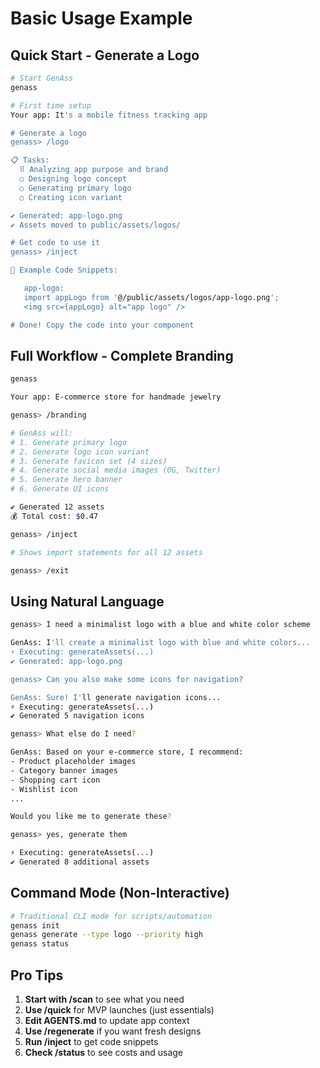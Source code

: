 # Basic Usage Example

## Quick Start - Generate a Logo

```bash
# Start GenAss
genass

# First time setup
Your app: It's a mobile fitness tracking app

# Generate a logo
genass> /logo

📋 Tasks:
  ⠿ Analyzing app purpose and brand
  ○ Designing logo concept
  ○ Generating primary logo
  ○ Creating icon variant

✔ Generated: app-logo.png
✔ Assets moved to public/assets/logos/

# Get code to use it
genass> /inject

📝 Example Code Snippets:

   app-logo:
   import appLogo from '@/public/assets/logos/app-logo.png';
   <img src={appLogo} alt="app logo" />

# Done! Copy the code into your component
```

## Full Workflow - Complete Branding

```bash
genass

Your app: E-commerce store for handmade jewelry

genass> /branding

# GenAss will:
# 1. Generate primary logo
# 2. Generate logo icon variant
# 3. Generate favicon set (4 sizes)
# 4. Generate social media images (OG, Twitter)
# 5. Generate hero banner
# 6. Generate UI icons

✔ Generated 12 assets
💰 Total cost: $0.47

genass> /inject

# Shows import statements for all 12 assets

genass> /exit
```

## Using Natural Language

```bash
genass> I need a minimalist logo with a blue and white color scheme

GenAss: I'll create a minimalist logo with blue and white colors...
⚡ Executing: generateAssets(...)
✔ Generated: app-logo.png

genass> Can you also make some icons for navigation?

GenAss: Sure! I'll generate navigation icons...
⚡ Executing: generateAssets(...)
✔ Generated 5 navigation icons

genass> What else do I need?

GenAss: Based on your e-commerce store, I recommend:
- Product placeholder images
- Category banner images
- Shopping cart icon
- Wishlist icon
...

Would you like me to generate these?

genass> yes, generate them

⚡ Executing: generateAssets(...)
✔ Generated 8 additional assets
```

## Command Mode (Non-Interactive)

```bash
# Traditional CLI mode for scripts/automation
genass init
genass generate --type logo --priority high
genass status
```

## Pro Tips

1. **Start with /scan** to see what you need
2. **Use /quick** for MVP launches (just essentials)
3. **Edit AGENTS.md** to update app context
4. **Use /regenerate** if you want fresh designs
5. **Run /inject** to get code snippets
6. **Check /status** to see costs and usage